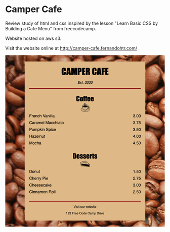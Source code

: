 # Camper Cafe

Review study of html and css inspired by the lesson "Learn Basic CSS by
Building a Cafe Menu" from freecodecamp.

Website hosted on aws s3.

Visit the website online at http://camper-cafe.fernandohtr.com/

![screenshot](/assets/img/camper-cafe.png)
